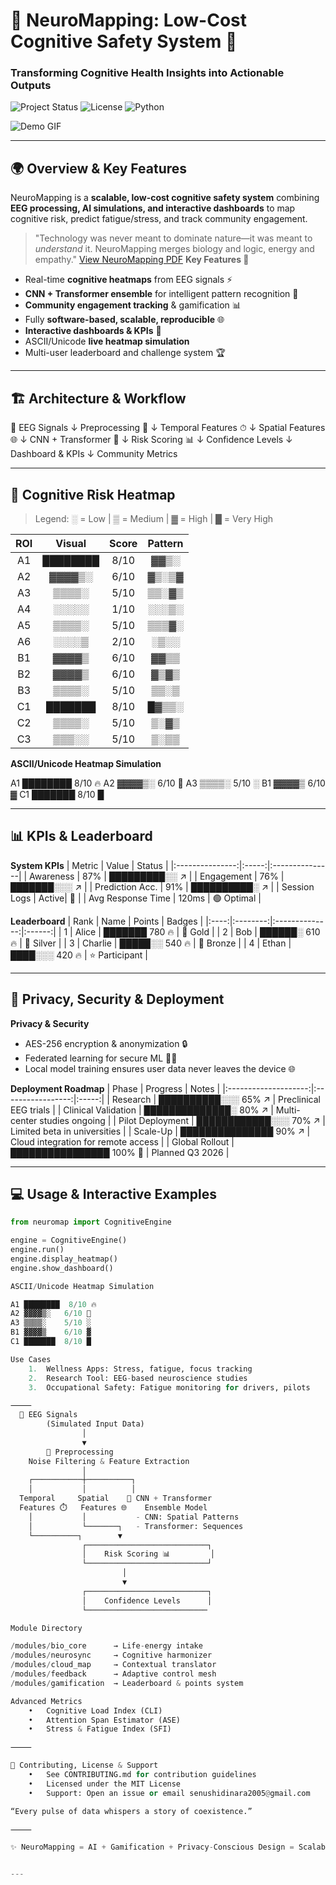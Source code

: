 # 🧠 NeuroMapping: Low-Cost Cognitive Safety System 🚀
### Transforming Cognitive Health Insights into Actionable Outputs

![Project Status](https://img.shields.io/badge/Status-BETA-yellowgreen?style=for-the-badge&logo=github&logoColor=white) ![License](https://img.shields.io/badge/License-MIT-blue.svg?style=for-the-badge) ![Python](https://img.shields.io/badge/Python-3.11-blue?style=for-the-badge)

![Demo GIF](https://via.placeholder.com/700x300.gif?text=NeuroMapping+Demo+GIF)

---

## 🌍 Overview & Key Features
NeuroMapping is a **scalable, low-cost cognitive safety system** combining **EEG processing, AI simulations, and interactive dashboards** to map cognitive risk, predict fatigue/stress, and track community engagement.

> "Technology was never meant to dominate nature—it was meant to *understand* it. NeuroMapping merges biology and logic, energy and empathy."
[View NeuroMapping PDF](NeuroMapping-Early-Cognitive-Safety-in-Rural-Communities.pdf.pdf)
**Key Features 💎**
- Real-time **cognitive heatmaps** from EEG signals ⚡  
- **CNN + Transformer ensemble** for intelligent pattern recognition 🤖  
- **Community engagement tracking** & gamification 📊  
- Fully **software-based, scalable, reproducible** 🌐  
- **Interactive dashboards & KPIs** 🎯  
- ASCII/Unicode **live heatmap simulation**  
- Multi-user leaderboard and challenge system 🏆  

---

## 🏗 Architecture & Workflow

🧠 EEG Signals
↓ Preprocessing 🔄
↓ Temporal Features ⏱
↓ Spatial Features 🌐
↓ CNN + Transformer 🤖
↓ Risk Scoring 📊
↓ Confidence Levels
↓ Dashboard & KPIs
↓ Community Metrics

---

## 🎨 Cognitive Risk Heatmap
> Legend: ░ = Low | ▒ = Medium | ▓ = High | █ = Very High  

| ROI | Visual      | Score | Pattern |
|:---:|:-----------:|:-----:|:-------:|
| A1  | ████████    | 8/10  | ▓▓▒░   |
| A2  | ▓▓▓▓▒░     | 6/10  | ▓▒░▒▓  |
| A3  | ▒▒▒▒░      | 5/10  | ▒▒░▓▒  |
| A4  | ░░░░░      | 1/10  | ░░░▒░  |
| A5  | ▒▒▒▒░      | 5/10  | ▒▒▒▓░  |
| A6  | ░░░░▒      | 2/10  | ░▒░░   |
| B1  | ▓▓▓▓▒      | 6/10  | ▓▓▒▒   |
| B2  | ▓▓▓▓▒      | 6/10  | ▓▒▓▒   |
| B3  | ▒▒▒▒░      | 5/10  | ▒▒░▒   |
| C1  | ███████    | 8/10  | █▓▒▒░  |
| C2  | ▒▒▒▒░      | 5/10  | ▒░▓▒   |
| C3  | ▒▒▒░░      | 5/10  | ▒░▒▒   |

**ASCII/Unicode Heatmap Simulation**

A1 ████████  8/10 🔥
A2 ▓▓▓▓▒░   6/10 🔄
A3 ▒▒▒▒░    5/10 ░
B1 ▓▓▓▓▒    6/10 ▓
C1 ███████  8/10 █

---

## 📊 KPIs & Leaderboard
**System KPIs**
| Metric          | Value | Status          |
|:---------------:|:-----:|:---------------|
| Awareness       | 87%   | █████████░░ ↗  |
| Engagement      | 76%   | ███████░░░ ↗ |
| Prediction Acc. | 91%   | ██████████░ ↗ |
| Session Logs    | Active| 🔄             |
| Avg Response Time | 120ms | 🟢 Optimal   |

**Leaderboard**
| Rank | Name     | Points         | Badges |
|:----:|:--------:|:--------------:|:------:|
| 1    | Alice    | ███████ 780 🔥 | 🏅 Gold |
| 2    | Bob      | ██████░ 610 🔥 | 🏅 Silver |
| 3    | Charlie  | █████░░ 540 🔥 | 🏅 Bronze |
| 4    | Ethan   | ████░░░ 420 🔥 | ⭐ Participant |

---

## 🔐 Privacy, Security & Deployment
**Privacy & Security**
- AES-256 encryption & anonymization 🔒  
- Federated learning for secure ML 🧑‍💻  
- Local model training ensures user data never leaves the device 🌐  

**Deployment Roadmap**
| Phase                 | Progress             | Notes |
|:--------------------:|:-----------------:|:-----:|
| Research              | ██████████░░░ 65% ↗ | Preclinical EEG trials |
| Clinical Validation   | ██████████████░ 80% ↗ | Multi-center studies ongoing |
| Pilot Deployment      | ████████████░░░ 70% ↗ | Limited beta in universities |
| Scale-Up              | ███████████████ 90% ↗ | Cloud integration for remote access |
| Global Rollout        | ████████████████ 100% 🎯 | Planned Q3 2026 |

---

## 💻 Usage & Interactive Examples
```python
from neuromap import CognitiveEngine

engine = CognitiveEngine()
engine.run()
engine.display_heatmap()
engine.show_dashboard()

ASCII/Unicode Heatmap Simulation

A1 ████████  8/10 🔥
A2 ▓▓▓▓▒░   6/10 🔄
A3 ▒▒▒▒░    5/10 ░
B1 ▓▓▓▓▒    6/10 ▓
C1 ███████  8/10 █

Use Cases
	1.	Wellness Apps: Stress, fatigue, focus tracking
	2.	Research Tool: EEG-based neuroscience studies
	3.	Occupational Safety: Fatigue monitoring for drivers, pilots

⸻
  🧠 EEG Signals
        (Simulated Input Data)
                │
                ▼
        🔄 Preprocessing
    Noise Filtering & Feature Extraction
                │
    ┌───────────┼──────────┐
    │           │          │
  Temporal     Spatial    🤖 CNN + Transformer
  Features ⏱️   Features 🌐    Ensemble Model
    │           │           - CNN: Spatial Patterns
    │           └───────┐   - Transformer: Sequences
    └──────────┐        ▼
                ┌───────────────────────────┐
                │    Risk Scoring 📊         │
                └───────────────────────────┘
                         │
                         ▼
                ┌───────────────────────────┐
                │    Confidence Levels      │
                └───────────────────────────

Module Directory

/modules/bio_core      → Life-energy intake
/modules/neurosync     → Cognitive harmonizer
/modules/cloud_map     → Contextual translator
/modules/feedback      → Adaptive control mesh
/modules/gamification  → Leaderboard & points system

Advanced Metrics
	•	Cognitive Load Index (CLI)
	•	Attention Span Estimator (ASE)
	•	Stress & Fatigue Index (SFI)

⸻

🤝 Contributing, License & Support
	•	See CONTRIBUTING.md for contribution guidelines
	•	Licensed under the MIT License
	•	Support: Open an issue or email senushidinara2005@gmail.com

“Every pulse of data whispers a story of coexistence.”

⸻

✨ NeuroMapping = AI + Gamification + Privacy-Conscious Design = Scalable, Interactive Cognitive Safety Tool 🌍🧠


---

